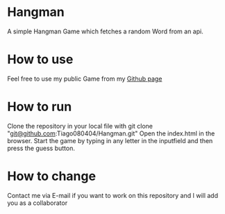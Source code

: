 # Hangman
A simple Hangman Game which fetches a random Word from an api.

# How to use
Feel free to use my public Game from my [Github page](file:///home/tiago/Projects/Hangman/index.html)

# How to run
Clone the repository in your local file with git clone "git@github.com:Tiago080404/Hangman.git"
Open the index.html in the browser. Start the game by typing in any letter in the inputfield and then press the guess button.

# How to change
Contact me via E-mail if you want to work on this repository and I will add you as a collaborator
